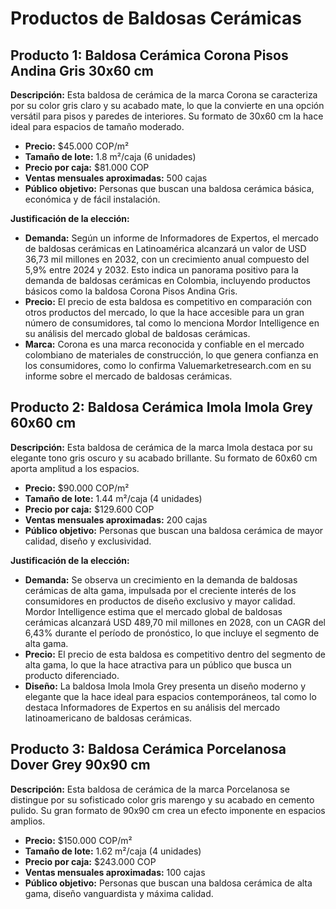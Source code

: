 # Productos de Baldosas Cerámicas

## Producto 1: Baldosa Cerámica Corona Pisos Andina Gris 30x60 cm

**Descripción:** Esta baldosa de cerámica de la marca Corona se caracteriza por su color gris claro y su acabado mate, lo que la convierte en una opción versátil para pisos y paredes de interiores. Su formato de 30x60 cm la hace ideal para espacios de tamaño moderado.

- **Precio:** $45.000 COP/m²
- **Tamaño de lote:** 1.8 m²/caja (6 unidades)
- **Precio por caja:** $81.000 COP
- **Ventas mensuales aproximadas:** 500 cajas
- **Público objetivo:** Personas que buscan una baldosa cerámica básica, económica y de fácil instalación.

**Justificación de la elección:**

- **Demanda:** Según un informe de Informadores de Expertos, el mercado de baldosas cerámicas en Latinoamérica alcanzará un valor de USD 36,73 mil millones en 2032, con un crecimiento anual compuesto del 5,9% entre 2024 y 2032. Esto indica un panorama positivo para la demanda de baldosas cerámicas en Colombia, incluyendo productos básicos como la baldosa Corona Pisos Andina Gris.
- **Precio:** El precio de esta baldosa es competitivo en comparación con otros productos del mercado, lo que la hace accesible para un gran número de consumidores, tal como lo menciona Mordor Intelligence en su análisis del mercado global de baldosas cerámicas.
- **Marca:** Corona es una marca reconocida y confiable en el mercado colombiano de materiales de construcción, lo que genera confianza en los consumidores, como lo confirma Valuemarketresearch.com en su informe sobre el mercado de baldosas cerámicas.

## Producto 2: Baldosa Cerámica Imola Imola Grey 60x60 cm

**Descripción:** Esta baldosa de cerámica de la marca Imola destaca por su elegante tono gris oscuro y su acabado brillante. Su formato de 60x60 cm aporta amplitud a los espacios.

- **Precio:** $90.000 COP/m²
- **Tamaño de lote:** 1.44 m²/caja (4 unidades)
- **Precio por caja:** $129.600 COP
- **Ventas mensuales aproximadas:** 200 cajas
- **Público objetivo:** Personas que buscan una baldosa cerámica de mayor calidad, diseño y exclusividad.

**Justificación de la elección:**

- **Demanda:** Se observa un crecimiento en la demanda de baldosas cerámicas de alta gama, impulsada por el creciente interés de los consumidores en productos de diseño exclusivo y mayor calidad. Mordor Intelligence estima que el mercado global de baldosas cerámicas alcanzará USD 489,70 mil millones en 2028, con un CAGR del 6,43% durante el período de pronóstico, lo que incluye el segmento de alta gama.
- **Precio:** El precio de esta baldosa es competitivo dentro del segmento de alta gama, lo que la hace atractiva para un público que busca un producto diferenciado.
- **Diseño:** La baldosa Imola Imola Grey presenta un diseño moderno y elegante que la hace ideal para espacios contemporáneos, tal como lo destaca Informadores de Expertos en su análisis del mercado latinoamericano de baldosas cerámicas.

## Producto 3: Baldosa Cerámica Porcelanosa Dover Grey 90x90 cm

**Descripción:** Esta baldosa de cerámica de la marca Porcelanosa se distingue por su sofisticado color gris marengo y su acabado en cemento pulido. Su gran formato de 90x90 cm crea un efecto imponente en espacios amplios.

- **Precio:** $150.000 COP/m²
- **Tamaño de lote:** 1.62 m²/caja (4 unidades)
- **Precio por caja:** $243.000 COP
- **Ventas mensuales aproximadas:** 100 cajas
- **Público objetivo:** Personas que buscan una baldosa cerámica de alta gama, diseño vanguardista y máxima calidad.

